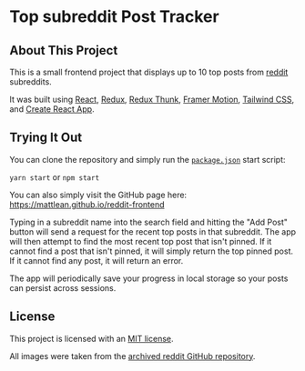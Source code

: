 # Top subreddit Post Tracker

## About This Project

This is a small frontend project that displays up to 10 top posts from [reddit](https://reddit.com) subreddits.

It was built using [React](https://reactjs.org), [Redux](https://redux.js.org), [Redux Thunk](https://github.com/reduxjs/redux-thunk), [Framer Motion](https://www.framer.com/motion), [Tailwind CSS](https://tailwindcss.com), and [Create React App](https://create-react-app.dev).

## Trying It Out

You can clone the repository and simply run the [`package.json`](./package.json) start script:

`yarn start` or `npm start`

You can also simply visit the GitHub page here: https://mattlean.github.io/reddit-frontend

Typing in a subreddit name into the search field and hitting the "Add Post" button will send a request for the recent top posts in that subreddit. The app will then attempt to find the most recent top post that isn't pinned. If it cannot find a post that isn't pinned, it will simply return the top pinned post. If it cannot find any post, it will return an error.

The app will periodically save your progress in local storage so your posts can persist across sessions.

## License

This project is licensed with an [MIT license](https://github.com/mattlean/reddit-frontend/blob/master/LICENSE).

All images were taken from the [archived reddit GitHub repository](https://github.com/reddit-archive/reddit).
